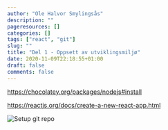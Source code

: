 ```yaml
---
author: "Ole Halvor Smylingsås"
description: ""
pageresources: []
categories: []
tags: ["react", "git"]     
slug: ""
title: "Del 1 - Oppsett av utviklingsmiljø"
date: 2020-11-09T22:18:55+01:00
draft: false
comments: false
---
```


<!--more-->

https://chocolatey.org/packages/nodejs#install

https://reactjs.org/docs/create-a-new-react-app.html

![Setup git repo](/img/setup-minesweeper-react-git-repo.PNG)